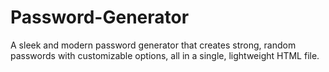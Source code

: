 # Password-Generator
A sleek and modern password generator that creates strong, random passwords with customizable options, all in a single, lightweight HTML file.
